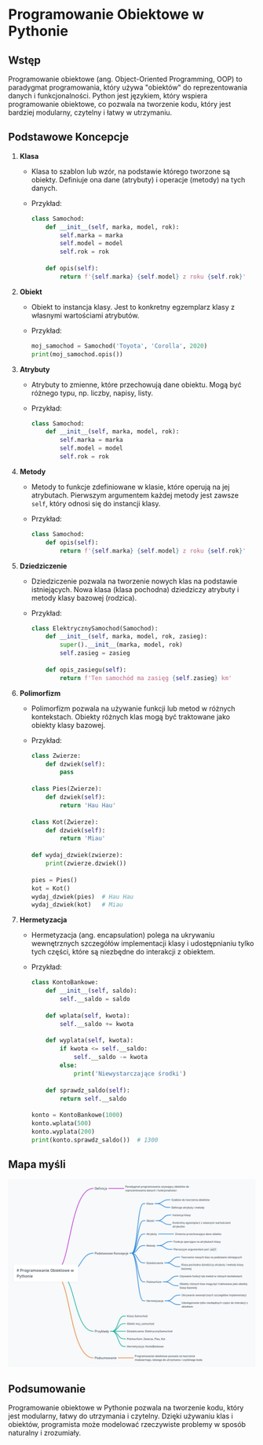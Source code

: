 # Programowanie Obiektowe w Pythonie

## Wstęp

Programowanie obiektowe (ang. Object-Oriented Programming, OOP) to paradygmat programowania, który używa "obiektów" do reprezentowania danych i funkcjonalności. Python jest językiem, który wspiera programowanie obiektowe, co pozwala na tworzenie kodu, który jest bardziej modularny, czytelny i łatwy w utrzymaniu.

## Podstawowe Koncepcje

1. **Klasa**
   - Klasa to szablon lub wzór, na podstawie którego tworzone są obiekty. Definiuje ona dane (atrybuty) i operacje (metody) na tych danych.
   - Przykład:

     ```python
     class Samochod:
         def __init__(self, marka, model, rok):
             self.marka = marka
             self.model = model
             self.rok = rok

         def opis(self):
             return f'{self.marka} {self.model} z roku {self.rok}'
     ```

2. **Obiekt**
   - Obiekt to instancja klasy. Jest to konkretny egzemplarz klasy z własnymi wartościami atrybutów.
   - Przykład:

     ```python
     moj_samochod = Samochod('Toyota', 'Corolla', 2020)
     print(moj_samochod.opis())
     ```

3. **Atrybuty**
   - Atrybuty to zmienne, które przechowują dane obiektu. Mogą być różnego typu, np. liczby, napisy, listy.
   - Przykład:

     ```python
     class Samochod:
         def __init__(self, marka, model, rok):
             self.marka = marka
             self.model = model
             self.rok = rok
     ```

4. **Metody**
   - Metody to funkcje zdefiniowane w klasie, które operują na jej atrybutach. Pierwszym argumentem każdej metody jest zawsze `self`, który odnosi się do instancji klasy.
   - Przykład:

     ```python
     class Samochod:
         def opis(self):
             return f'{self.marka} {self.model} z roku {self.rok}'
     ```

5. **Dziedziczenie**
   - Dziedziczenie pozwala na tworzenie nowych klas na podstawie istniejących. Nowa klasa (klasa pochodna) dziedziczy atrybuty i metody klasy bazowej (rodzica).
   - Przykład:

     ```python
     class ElektrycznySamochod(Samochod):
         def __init__(self, marka, model, rok, zasieg):
             super().__init__(marka, model, rok)
             self.zasieg = zasieg

         def opis_zasiegu(self):
             return f'Ten samochód ma zasięg {self.zasieg} km'
     ```

6. **Polimorfizm**
   - Polimorfizm pozwala na używanie funkcji lub metod w różnych kontekstach. Obiekty różnych klas mogą być traktowane jako obiekty klasy bazowej.
   - Przykład:

     ```python
     class Zwierze:
         def dzwiek(self):
             pass

     class Pies(Zwierze):
         def dzwiek(self):
             return 'Hau Hau'

     class Kot(Zwierze):
         def dzwiek(self):
             return 'Miau'

     def wydaj_dzwiek(zwierze):
         print(zwierze.dzwiek())

     pies = Pies()
     kot = Kot()
     wydaj_dzwiek(pies)  # Hau Hau
     wydaj_dzwiek(kot)   # Miau
     ```

7. **Hermetyzacja**
   - Hermetyzacja (ang. encapsulation) polega na ukrywaniu wewnętrznych szczegółów implementacji klasy i udostępnianiu tylko tych części, które są niezbędne do interakcji z obiektem.
   - Przykład:

     ```python
     class KontoBankowe:
         def __init__(self, saldo):
             self.__saldo = saldo

         def wplata(self, kwota):
             self.__saldo += kwota

         def wyplata(self, kwota):
             if kwota <= self.__saldo:
                 self.__saldo -= kwota
             else:
                 print('Niewystarczające środki')

         def sprawdz_saldo(self):
             return self.__saldo

     konto = KontoBankowe(1000)
     konto.wplata(500)
     konto.wyplata(200)
     print(konto.sprawdz_saldo())  # 1300
     ```

## Mapa myśli

![Programowanie Obiektowe w Pythonie](../../assets/image/Programowanie%20obiektowe/Programowanie%20Obiektowe%20w%20Pythonie.png)

## Podsumowanie

Programowanie obiektowe w Pythonie pozwala na tworzenie kodu, który jest modularny, łatwy do utrzymania i czytelny. Dzięki używaniu klas i obiektów, programista może modelować rzeczywiste problemy w sposób naturalny i zrozumiały.
